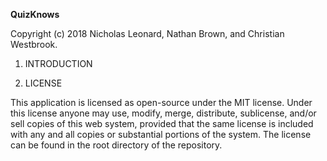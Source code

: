 **QuizKnows**

Copyright (c) 2018 Nicholas Leonard, Nathan Brown, and Christian Westbrook.

1. INTRODUCTION


2. LICENSE 

This application is licensed as open-source under the MIT license. Under this license anyone may use, modify, merge, distribute, sublicense, and/or sell copies of this web system, provided that the same license is included with any and all copies or substantial portions of the system. The license can be found in the root directory of the repository.

